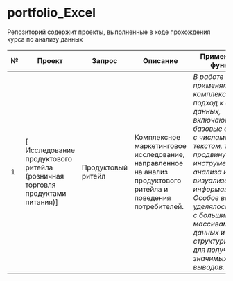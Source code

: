 # portfolio_Excel
Репозиторий содержит проекты, выполненные в ходе прохождения курса по анализу данных

№ | Проект | Запрос | Описание | Применяемые функции | Работа проекта 
---|---|---|---|---|---
| 1  | [ Исследование продуктового ритейла (розничная торговля продуктами питания)] | Продуктовый ритейл | Комплексное маркетинговое исследование, направленное на анализ продуктового ритейла и поведения потребителей. | *В работе применялся комплексный подход к анализу данных, включающий как базовые операции с числами и текстом, так и продвинутые инструменты для анализа и визуализации информации. Особое внимание уделялось работе с большими массивами данных и их структурированию для получения значимых выводов.* | [Дашборд_Excel](https://docs.google.com/spreadsheets/d/1BGRELKcxPPt7Y4NpRK8CpMfPH6FBw32d/edit?usp=sharing&ouid=113946144725319018661&rtpof=true&sd=true) |
